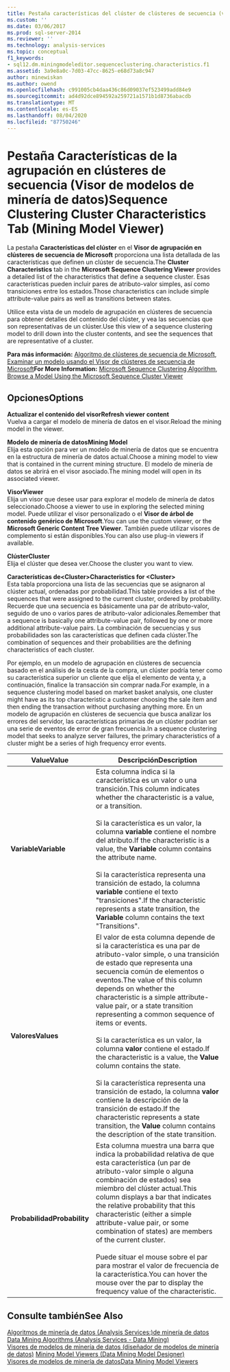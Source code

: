 ```yaml
---
title: Pestaña características del clúster de clústeres de secuencia (visor de modelos de minería de datos) | Microsoft Docs
ms.custom: ''
ms.date: 03/06/2017
ms.prod: sql-server-2014
ms.reviewer: ''
ms.technology: analysis-services
ms.topic: conceptual
f1_keywords:
- sql12.dm.miningmodeleditor.sequenceclustering.characteristics.f1
ms.assetid: 3a9e8a0c-7d03-47cc-8625-e68d73a8c947
author: minewiskan
ms.author: owend
ms.openlocfilehash: c991005cb4daa436c86d09037ef523499add84e9
ms.sourcegitcommit: ad4d92dce894592a259721a1571b1d8736abacdb
ms.translationtype: MT
ms.contentlocale: es-ES
ms.lasthandoff: 08/04/2020
ms.locfileid: "87750246"
---
```

# <a name="sequence-clustering-cluster-characteristics-tab-mining-model-viewer"></a><span data-ttu-id="ac02a-102">Pestaña Características de la agrupación en clústeres de secuencia (Visor de modelos de minería de datos)</span><span class="sxs-lookup"><span data-stu-id="ac02a-102">Sequence Clustering Cluster Characteristics Tab (Mining Model Viewer)</span></span>
  <span data-ttu-id="ac02a-103">La pestaña **Características del clúster** en el **Visor de agrupación en clústeres de secuencia de Microsoft** proporciona una lista detallada de las características que definen un clúster de secuencia.</span><span class="sxs-lookup"><span data-stu-id="ac02a-103">The **Cluster Characteristics** tab in the **Microsoft Sequence Clustering Viewer** provides a detailed list of the characteristics that define a sequence cluster.</span></span> <span data-ttu-id="ac02a-104">Esas características pueden incluir pares de atributo-valor simples, así como transiciones entre los estados.</span><span class="sxs-lookup"><span data-stu-id="ac02a-104">Those characteristics can include simple attribute-value pairs as well as transitions between states.</span></span>  
  
 <span data-ttu-id="ac02a-105">Utilice esta vista de un modelo de agrupación en clústeres de secuencia para obtener detalles del contenido del clúster, y vea las secuencias que son representativas de un clúster.</span><span class="sxs-lookup"><span data-stu-id="ac02a-105">Use this view of a sequence clustering model to drill down into the cluster contents, and see the sequences that are representative of a cluster.</span></span>  
  
 <span data-ttu-id="ac02a-106">**Para más información:** [Algoritmo de clústeres de secuencia de Microsoft](data-mining/microsoft-sequence-clustering-algorithm.md), [Examinar un modelo usando el Visor de clústeres de secuencia de Microsoft](data-mining/browse-a-model-using-the-microsoft-sequence-cluster-viewer.md)</span><span class="sxs-lookup"><span data-stu-id="ac02a-106">**For More Information:** [Microsoft Sequence Clustering Algorithm](data-mining/microsoft-sequence-clustering-algorithm.md), [Browse a Model Using the Microsoft Sequence Cluster Viewer](data-mining/browse-a-model-using-the-microsoft-sequence-cluster-viewer.md)</span></span>  
  
## <a name="options"></a><span data-ttu-id="ac02a-107">Opciones</span><span class="sxs-lookup"><span data-stu-id="ac02a-107">Options</span></span>  
 <span data-ttu-id="ac02a-108">**Actualizar el contenido del visor**</span><span class="sxs-lookup"><span data-stu-id="ac02a-108">**Refresh viewer content**</span></span>  
 <span data-ttu-id="ac02a-109">Vuelva a cargar el modelo de minería de datos en el visor.</span><span class="sxs-lookup"><span data-stu-id="ac02a-109">Reload the mining model in the viewer.</span></span>  
  
 <span data-ttu-id="ac02a-110">**Modelo de minería de datos**</span><span class="sxs-lookup"><span data-stu-id="ac02a-110">**Mining Model**</span></span>  
 <span data-ttu-id="ac02a-111">Elija esta opción para ver un modelo de minería de datos que se encuentra en la estructura de minería de datos actual.</span><span class="sxs-lookup"><span data-stu-id="ac02a-111">Choose a mining model to view that is contained in the current mining structure.</span></span> <span data-ttu-id="ac02a-112">El modelo de minería de datos se abrirá en el visor asociado.</span><span class="sxs-lookup"><span data-stu-id="ac02a-112">The mining model will open in its associated viewer.</span></span>  
  
 <span data-ttu-id="ac02a-113">**Visor**</span><span class="sxs-lookup"><span data-stu-id="ac02a-113">**Viewer**</span></span>  
 <span data-ttu-id="ac02a-114">Elija un visor que desee usar para explorar el modelo de minería de datos seleccionado.</span><span class="sxs-lookup"><span data-stu-id="ac02a-114">Choose a viewer to use in exploring the selected mining model.</span></span> <span data-ttu-id="ac02a-115">Puede utilizar el visor personalizado o el **Visor de árbol de contenido genérico de Microsoft**.</span><span class="sxs-lookup"><span data-stu-id="ac02a-115">You can use the custom viewer, or the **Microsoft Generic Content Tree Viewer**.</span></span> <span data-ttu-id="ac02a-116">También puede utilizar visores de complemento si están disponibles.</span><span class="sxs-lookup"><span data-stu-id="ac02a-116">You can also use plug-in viewers if available.</span></span>  
  
 <span data-ttu-id="ac02a-117">**Clúster**</span><span class="sxs-lookup"><span data-stu-id="ac02a-117">**Cluster**</span></span>  
 <span data-ttu-id="ac02a-118">Elija el clúster que desea ver.</span><span class="sxs-lookup"><span data-stu-id="ac02a-118">Choose the cluster you want to view.</span></span>  
  
 <span data-ttu-id="ac02a-119">**Características de\<Cluster>**</span><span class="sxs-lookup"><span data-stu-id="ac02a-119">**Characteristics for \<Cluster>**</span></span>  
 <span data-ttu-id="ac02a-120">Esta tabla proporciona una lista de las secuencias que se asignaron al clúster actual, ordenadas por probabilidad.</span><span class="sxs-lookup"><span data-stu-id="ac02a-120">This table provides a list of the sequences that were assigned to the current cluster, ordered by probability.</span></span> <span data-ttu-id="ac02a-121">Recuerde que una secuencia es básicamente una par de atributo-valor, seguido de uno o varios pares de atributo-valor adicionales.</span><span class="sxs-lookup"><span data-stu-id="ac02a-121">Remember that a sequence is basically one attribute-value pair, followed by one or more additional attribute-value pairs.</span></span> <span data-ttu-id="ac02a-122">La combinación de secuencias y sus probabilidades son las características que definen cada clúster.</span><span class="sxs-lookup"><span data-stu-id="ac02a-122">The combination of sequences and their probabilities are the defining characteristics of each cluster.</span></span>  
  
 <span data-ttu-id="ac02a-123">Por ejemplo, en un modelo de agrupación en clústeres de secuencia basado en el análisis de la cesta de la compra, un clúster podría tener como su característica superior un cliente que elija el elemento de venta y, a continuación, finalice la transacción sin comprar nada.</span><span class="sxs-lookup"><span data-stu-id="ac02a-123">For example, in a sequence clustering model based on market basket analysis, one cluster might have as its top characteristic a customer choosing the sale item and then ending the transaction without purchasing anything more.</span></span> <span data-ttu-id="ac02a-124">En un modelo de agrupación en clústeres de secuencia que busca analizar los errores del servidor, las características primarias de un clúster podrían ser una serie de eventos de error de gran frecuencia.</span><span class="sxs-lookup"><span data-stu-id="ac02a-124">In a sequence clustering model that seeks to analyze server failures, the primary characteristics of a cluster might be a series of high frequency error events.</span></span>  
  
|<span data-ttu-id="ac02a-125">Value</span><span class="sxs-lookup"><span data-stu-id="ac02a-125">Value</span></span>|<span data-ttu-id="ac02a-126">Descripción</span><span class="sxs-lookup"><span data-stu-id="ac02a-126">Description</span></span>|  
|-----------|-----------------|  
|<span data-ttu-id="ac02a-127">**Variable**</span><span class="sxs-lookup"><span data-stu-id="ac02a-127">**Variable**</span></span>|<span data-ttu-id="ac02a-128">Esta columna indica si la característica es un valor o una transición.</span><span class="sxs-lookup"><span data-stu-id="ac02a-128">This column indicates whether the characteristic is a value, or a transition.</span></span><br /><br /> <span data-ttu-id="ac02a-129">Si la característica es un valor, la columna **variable** contiene el nombre del atributo.</span><span class="sxs-lookup"><span data-stu-id="ac02a-129">If the characteristic is a value, the **Variable** column contains the attribute name.</span></span><br /><br /> <span data-ttu-id="ac02a-130">Si la característica representa una transición de estado, la columna **variable** contiene el texto "transiciones".</span><span class="sxs-lookup"><span data-stu-id="ac02a-130">If the characteristic represents a state transition, the **Variable** column contains the text "Transitions".</span></span>|  
|<span data-ttu-id="ac02a-131">**Valores**</span><span class="sxs-lookup"><span data-stu-id="ac02a-131">**Values**</span></span>|<span data-ttu-id="ac02a-132">El valor de esta columna depende de si la característica es una par de atributo-valor simple, o una transición de estado que representa una secuencia común de elementos o eventos.</span><span class="sxs-lookup"><span data-stu-id="ac02a-132">The value of this column depends on whether the characteristic is a simple attribute-value pair, or a state transition representing a common sequence of items or events.</span></span><br /><br /> <span data-ttu-id="ac02a-133">Si la característica es un valor, la columna **valor** contiene el estado.</span><span class="sxs-lookup"><span data-stu-id="ac02a-133">If the characteristic is a value, the **Value** column contains the state.</span></span><br /><br /> <span data-ttu-id="ac02a-134">Si la característica representa una transición de estado, la columna **valor** contiene la descripción de la transición de estado.</span><span class="sxs-lookup"><span data-stu-id="ac02a-134">If the characteristic represents a state transition, the **Value** column contains the description of the state transition.</span></span>|  
|<span data-ttu-id="ac02a-135">**Probabilidad**</span><span class="sxs-lookup"><span data-stu-id="ac02a-135">**Probability**</span></span>|<span data-ttu-id="ac02a-136">Esta columna muestra una barra que indica la probabilidad relativa de que esta característica (un par de atributo-valor simple o alguna combinación de estados) sea miembro del clúster actual.</span><span class="sxs-lookup"><span data-stu-id="ac02a-136">This column displays a bar that indicates the relative probability that this characteristic (either a simple attribute-value pair, or some combination of states) are members of the current cluster.</span></span><br /><br /> <span data-ttu-id="ac02a-137">Puede situar el mouse sobre el par para mostrar el valor de frecuencia de la característica.</span><span class="sxs-lookup"><span data-stu-id="ac02a-137">You can hover the mouse over the par to display the frequency value of the characteristic.</span></span>|  
  
## <a name="see-also"></a><span data-ttu-id="ac02a-138">Consulte también</span><span class="sxs-lookup"><span data-stu-id="ac02a-138">See Also</span></span>  
 <span data-ttu-id="ac02a-139">[Algoritmos de minería de datos &#40;Analysis Services:&#41;de minería de datos](data-mining/data-mining-algorithms-analysis-services-data-mining.md) </span><span class="sxs-lookup"><span data-stu-id="ac02a-139">[Data Mining Algorithms &#40;Analysis Services - Data Mining&#41;](data-mining/data-mining-algorithms-analysis-services-data-mining.md) </span></span>  
 <span data-ttu-id="ac02a-140">[Visores de modelos de minería de datos &#40;diseñador de modelos de minería de datos&#41;](mining-model-viewers-data-mining-model-designer.md) </span><span class="sxs-lookup"><span data-stu-id="ac02a-140">[Mining Model Viewers &#40;Data Mining Model Designer&#41;](mining-model-viewers-data-mining-model-designer.md) </span></span>  
 [<span data-ttu-id="ac02a-141">Visores de modelos de minería de datos</span><span class="sxs-lookup"><span data-stu-id="ac02a-141">Data Mining Model Viewers</span></span>](data-mining/data-mining-model-viewers.md)  
  
  
